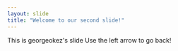 ```yaml
---
layout: slide
title: "Welcome to our second slide!"
---
```


This is georgeokez's slide
Use the left arrow to go back!
